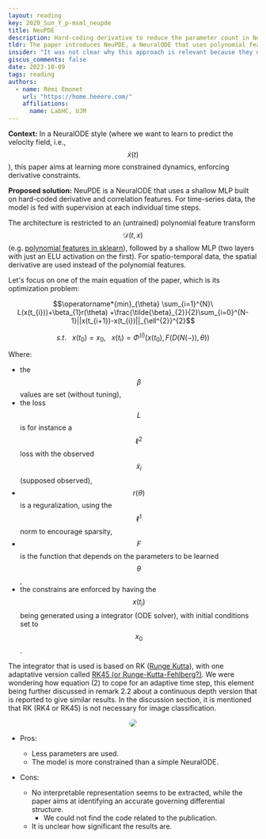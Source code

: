 ```yaml
---
layout: reading
key: 2020_Sun_Y_p-msml_neupde
title: NeuPDE
description: Hard-coding derivative to reduce the parameter count in NeuralODE
tldr: The paper introduces NeuPDE, a NeuralODE that uses polynomial features and discrete spatial derivative, with a shallow MPL
insider: "It was not clear why this approach is relevant because they don't show the semantics of what is learned, nor get huge benefits (slightly less parameters, similar/worse accuracy, no variance, no code)"
giscus_comments: false
date: 2023-10-09
tags: reading
authors:
  - name: Rémi Emonet
    url: "https://home.heeere.com/"
    affiliations:
      name: LabHC, UJM
---
```


**Context:**
In a NeuralODE style (where we want to learn to predict the velocity field, i.e., $$\dot{x}(t)$$), this paper aims at learning more constrained dynamics, enforcing derivative constraints.


**Proposed solution:**
NeuPDE is a NeuralODE that uses a shallow MLP built on hard-coded derivative and correlation features.
For time-series data, the model is fed with supervision at each individual time steps.

The architecture is restricted to an (untrained) polynomial feature transform $$\mathcal{D}(t, x)$$ (e.g. <a href="https://scikit-learn.org/stable/modules/generated/sklearn.preprocessing.PolynomialFeatures.html">polynomial features in sklearn</a>), followed by a shallow MLP (two layers with just an ELU activation on the first).
For spatio-temporal data, the spatial derivative are used instead of the polynomial features.


Let's focus on one of the main equation of the paper, which is its optimization problem:

$$\operatorname*{min}_{\theta} \sum_{i=1}^{N}\ L(x(t_{i}))+\beta_{1}r(\theta) +\frac{\tilde{\beta}_{2}}{2}\sum_{i=0}^{N-1}||x(t_{i+1})-x(t_{i})||_{\ell^{2}}^{2}$$

$$s.t.\ \ \ x(t_{0})=x_{0},\ \ \ x(t_{i})=\Phi^{(i)}(x(t_{0}),F(D(N(-)),\theta))$$

Where:

- the $$\beta$$ values are set (without tuning),
- the loss $$L$$ is for instance a $$\ell^2$$ loss with the observed $$\tilde{x}_i$$ (supposed observed),
- $$r(\theta)$$ is a reguralization, using the $$\ell^1$$ norm to encourage sparsity,
- $$F$$ is the function that depends on the parameters to be learned $$\theta$$,
- the constrains are enforced by having the $$x(t_i)$$ being generated using a integrator (ODE solver), with initial conditions set to $$x_0$$.


The integrator that is used is based on RK (<a href="https://en.wikipedia.org/wiki/Runge%E2%80%93Kutta_methods">Runge Kutta</a>), with one adaptative version called <a href="https://en.wikipedia.org/wiki/Runge%E2%80%93Kutta%E2%80%93Fehlberg_method">RK45 (or Runge-Kutta-Fehlberg?)</a>.
We were wondering how equation (2) to cope for an adaptive time step, this element being further discussed in remark 2.2 about a continuous depth version that is reported to give similar results.
In the discussion section, it is mentioned that RK (RK4 or RK45) is not necessary for image classification. 


<center>
<img src="{{site.url}}/assets/img/publication_preview/2020_Sun_Y_p-msml_neupde.png" style="max-width: 80%;height: auto;border-radius: 10px">
</center>
	
- Pros:
	- Less parameters are used.
  - The model is more constrained than a simple NeuralODE.  

- Cons:
  - No interpretable representation seems to be extracted, while the paper aims at identifying an accurate governing differential structure.
	- We could not find the code related to the publication.
  - It is unclear how significant the results are.

